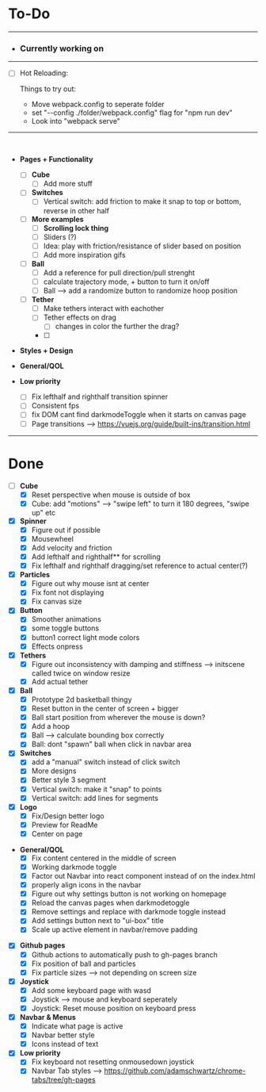 # To-Do 
___

- ### Currently working on

___
- [ ] Hot Reloading:

  Things to try out:
  - Move webpack.config to seperate folder
  - set "--config ./folder/webpack.config" flag for "npm run dev"
  - Look into "webpack serve"
___

<br>


- **Pages + Functionality**

  - [ ] **Cube**
    - [ ] Add more stuff

  - [ ] **Switches**
    - [ ] Vertical switch: add friction to make it snap to top or bottom, reverse in other half

  - [ ] **More examples**
    - [ ] **Scrolling lock thing**
    - [ ] Sliders (?)
    - [ ] Idea: play with friction/resistance of slider based on position 
    - [ ] Add more inspiration gifs

  - [ ] **Ball**
    - [ ] Add a reference for pull direction/pull strenght
    - [ ] calculate trajectory mode, + button to turn it on/off
    - [ ] Ball --> add a randomize button to randomize hoop position

  - [ ] **Tether**
    - [ ] Make tethers interact with eachother
    - [ ] Tether effects on drag
      - [ ] changes in color the further the drag?
    - [ ] 

- **Styles + Design** 

- **General/QOL**

- **Low priority**
  - [ ] Fix lefthalf and righthalf transition spinner
  - [ ] Consistent fps 
  - [ ] fix DOM cant find darkmodeToggle when it starts on canvas page
  - [ ] Page transitions --> https://vuejs.org/guide/built-ins/transition.html

___

# Done

  - [ ] **Cube**
    - [x] Reset perspective when mouse is outside of box
    - [x] Cube: add "motions" --> "swipe left" to turn it 180 degrees, "swipe up" etc

  - [x] **Spinner**
    - [x] Figure out if possible
    - [x] Mousewheel
    - [x] Add velocity and friction
    - [x] Add lefthalf and righthalf** for scrolling
    - [x] Fix lefthalf and righthalf dragging/set reference to actual center(?)

  - [x] **Particles**
    - [x] Figure out why mouse isnt at center 
    - [x] Fix font not displaying
    - [x] Fix canvas size

  - [x] **Button**
    - [x] Smoother animations
    - [x] some toggle buttons
    - [x] button1 correct light mode colors
    - [x] Effects onpress

  - [x] **Tethers**
    - [x] Figure out inconsistency with damping and stiffness --> initscene called twice on window resize
    - [x] Add actual tether

  - [x] **Ball**
    - [x] Prototype 2d basketball thingy
    - [x] Reset button in the center of screen + bigger
    - [x] Ball start position from wherever the mouse is down?
    - [x] Add a hoop
    - [x] Ball --> calculate bounding box correctly
    - [x] Ball: dont "spawn" ball when click in navbar area

  - [x] **Switches**
    - [x] add a "manual" switch instead of click switch
    - [x] More designs
    - [x] Better style 3 segment
    - [x] Vertical switch: make it "snap" to points
    - [x] Vertical switch: add lines for segments

  - [x] **Logo**
    - [x] Fix/Design better logo
    - [x] Preview for ReadMe
    - [x] Center on page

  - **General/QOL**
    - [x] Fix content centered in the middle of screen
    - [x] Working darkmode toggle
    - [x] Factor out Navbar into react component instead of on the index.html
    - [x] properly align icons in the navbar
    - [x] Figure out why settings button is not working on homepage
    - [x] Reload the canvas pages when darkmodetoggle
    - [x] Remove settings and replace with darkmode toggle instead
    - [x] Add settings button next to "ui-box" title
    - [x] Scale up active element in navbar/remove padding

  - [x] **Github pages**
    - [x] Github actions to automatically push to gh-pages branch
    - [x] Fix position of ball and particles
    - [x] Fix particle sizes --> not depending on screen size

  - [x] **Joystick**
    - [x] Add some keyboard page with wasd 
    - [x] Joystick --> mouse and keyboard seperately
    - [x] Joystick: Reset mouse position on keyboard press

  - [x] **Navbar & Menus**
    - [x] Indicate what page is active
    - [x] Navbar better style
    - [x] Icons instead of text

  - [x] **Low priority**
    - [x] Fix keyboard not resetting onmousedown joystick
    - [x] Navbar Tab styles --> https://github.com/adamschwartz/chrome-tabs/tree/gh-pages